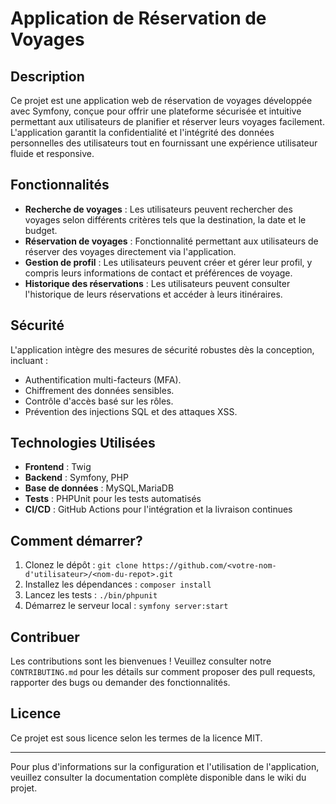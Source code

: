 # Application de Réservation de Voyages

## Description
Ce projet est une application web de réservation de voyages développée avec Symfony, conçue pour offrir une plateforme sécurisée et intuitive permettant aux utilisateurs de planifier et réserver leurs voyages facilement. L'application garantit la confidentialité et l'intégrité des données personnelles des utilisateurs tout en fournissant une expérience utilisateur fluide et responsive.

## Fonctionnalités
- **Recherche de voyages** : Les utilisateurs peuvent rechercher des voyages selon différents critères tels que la destination, la date et le budget.
- **Réservation de voyages** : Fonctionnalité permettant aux utilisateurs de réserver des voyages directement via l'application.
- **Gestion de profil** : Les utilisateurs peuvent créer et gérer leur profil, y compris leurs informations de contact et préférences de voyage.
- **Historique des réservations** : Les utilisateurs peuvent consulter l'historique de leurs réservations et accéder à leurs itinéraires.

## Sécurité
L'application intègre des mesures de sécurité robustes dès la conception, incluant :
- Authentification multi-facteurs (MFA).
- Chiffrement des données sensibles.
- Contrôle d'accès basé sur les rôles.
- Prévention des injections SQL et des attaques XSS.

## Technologies Utilisées
- **Frontend** : Twig
- **Backend** : Symfony, PHP
- **Base de données** : MySQL,MariaDB
- **Tests** : PHPUnit pour les tests automatisés
- **CI/CD** : GitHub Actions pour l'intégration et la livraison continues

## Comment démarrer?
1. Clonez le dépôt : `git clone https://github.com/<votre-nom-d'utilisateur>/<nom-du-repot>.git`
2. Installez les dépendances : `composer install`
3. Lancez les tests : `./bin/phpunit`
4. Démarrez le serveur local : `symfony server:start`

## Contribuer
Les contributions sont les bienvenues ! Veuillez consulter notre `CONTRIBUTING.md` pour les détails sur comment proposer des pull requests, rapporter des bugs ou demander des fonctionnalités.

## Licence
Ce projet est sous licence selon les termes de la licence MIT.

---

Pour plus d'informations sur la configuration et l'utilisation de l'application, veuillez consulter la documentation complète disponible dans le wiki du projet.
